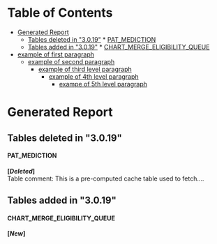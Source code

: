 Table of Contents
=================
   * [Generated Report](#generated-report)
      * [Tables deleted in "3.0.19"](#tables-deleted-in-3019)
            * [PAT_MEDICTION](#pat_mediction)
      * [Tables added in "3.0.19"](#tables-added-in-3019)
            * [CHART_MERGE_ELIGIBILITY_QUEUE](#chart_merge_eligibility_queue)
   * [example of first paragraph](#example-of-first-paragraph)
      * [example of second paragraph](#example-of-second-paragraph)
         * [example of third level paragraph](#example-of-third-level-paragraph)
            * [example of 4th level paragraph](#example-of-4th-level-paragraph)
               * [exampe of 5th level paragraph](#exampe-of-5th-level-paragraph)

# Generated Report

## Tables deleted in \"3.0.19\"

#### PAT_MEDICTION
**\[*Deleted*\]**\
Table comment: This is a pre-computed cache table used to fetch\....
## Tables added in \"3.0.19\"

#### CHART_MERGE_ELIGIBILITY_QUEUE
**\[*New*\]**
